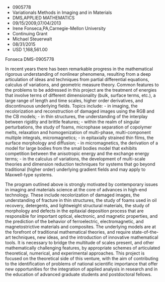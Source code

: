 
* 0905778
* Variationals Methods in Imaging and in Materials
* DMS,APPLIED MATHEMATICS
* 09/15/2009,07/04/2013
* Irene Fonseca,PA,Carnegie-Mellon University
* Continuing Grant
* Michael Steuerwalt
* 08/31/2015
* USD 1,168,561.00

Fonseca DMS-0905778

In recent years there has been remarkable progress in the mathematical rigorous
understanding of nonlinear phenomena, resulting from a deep articulation of
ideas and techniques from partial differential equations, calculus of
variations, and geometric measure theory. Common features to the problems to be
addressed in this project are the treatment of energies that involve terms of
different dimensionality (bulk, surface terms, etc.), a large range of length
and time scales, higher order derivatives, and discontinuous underlying fields.
Topics include: - in imaging, the recolorization and reconstruction of damaged
images using the RGB and the CB models; - in thin structures, the understanding
of the interplay between rigidity and brittle features; - within the realm of
singular perturbations, the study of foams, microphase separation of copolymer
melts, relaxation and homogenization of multi-phase, multi-component multiple
integrals, micromagnetics; - in epitaxially strained thin films, the surface
morphology and diffusion; - in micromagnetics, the derivation of a model for
large bodies from the small bodies model that exhibits competition between the
anisotropic energy and the exchange energy terms; - in the calculus of
variations, the development of multi-scale theories and dimension reduction
techniques for systems that go beyond traditional (higher order) underlying
gradient fields and may apply to Maxwell-type systems.

The program outlined above is strongly motivated by contemporary issues in
imaging and materials science at the core of advances in high-end technology.
These include recolorization of damaged images, the understanding of fracture in
thin structures, the study of foams used in oil recovery, detergents, and
lightweight structural materials, the study of morphology and defects in the
epitaxial deposition process that are responsible for important optical,
electronic, and magnetic properties, and the prediction of the behavior of
ferroelectric, electromagnetic, and magnetostrictive materials and composites.
The underlying models are at the forefront of traditional mathematical theories,
and require state-of-the-art techniques, new ideas, and the introduction of
innovative mathematical tools. It is necessary to bridge the multitude of scales
present, and other mathematically challenging features, by appropriate schemes
of articulated theoretical, numerical, and experimental approaches. This project
is focused on the theoretical side of this venture, with the aim of contributing
to the identification of problems of national scientific importance that offer
new opportunities for the integration of applied analysis in research and in the
education of advanced graduate students and postdoctoral fellows.
